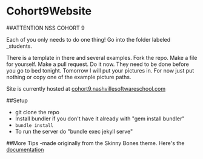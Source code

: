 # Cohort9Website

##ATTENTION NSS COHORT 9

Each of you only needs to do one thing! Go into the folder labeled _students.

There is a template in there and several examples. Fork the repo. Make a file for yourself. Make a pull request. Do it now. They need to be done before you go to bed tonight. Tomorrow I will put your pictures in. For now just put nothing or copy one of the example picture paths.

Site is currently hosted at [cohort9.nashvillesoftwareschool.com](http://cohort9.nashvillesoftwareschool.com/)

##Setup
- git clone the repo
- Install bundler if you don't have it already with "gem install bundler"
- `bundle install`
- To run the server do "bundle exec jekyll serve"

##More Tips
-made originally from the Skinny Bones theme. Here's the [documentation](https://mmistakes.github.io/skinny-bones-jekyll/getting-started/)

